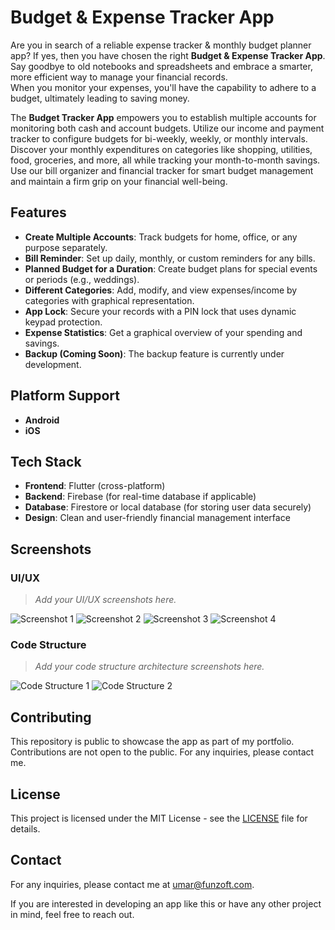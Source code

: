 # Budget & Expense Tracker App

Are you in search of a reliable expense tracker & monthly budget planner app? If yes, then you have chosen the right **Budget & Expense Tracker App**.  
Say goodbye to old notebooks and spreadsheets and embrace a smarter, more efficient way to manage your financial records.  
When you monitor your expenses, you'll have the capability to adhere to a budget, ultimately leading to saving money.

The **Budget Tracker App** empowers you to establish multiple accounts for monitoring both cash and account budgets. Utilize our income and payment tracker to configure budgets for bi-weekly, weekly, or monthly intervals.  
Discover your monthly expenditures on categories like shopping, utilities, food, groceries, and more, all while tracking your month-to-month savings.  
Use our bill organizer and financial tracker for smart budget management and maintain a firm grip on your financial well-being.

## Features

- **Create Multiple Accounts**: Track budgets for home, office, or any purpose separately.
- **Bill Reminder**: Set up daily, monthly, or custom reminders for any bills.
- **Planned Budget for a Duration**: Create budget plans for special events or periods (e.g., weddings).
- **Different Categories**: Add, modify, and view expenses/income by categories with graphical representation.
- **App Lock**: Secure your records with a PIN lock that uses dynamic keypad protection.
- **Expense Statistics**: Get a graphical overview of your spending and savings.
- **Backup (Coming Soon)**: The backup feature is currently under development.

## Platform Support

- **Android**
- **iOS**

## Tech Stack

- **Frontend**: Flutter (cross-platform)
- **Backend**: Firebase (for real-time database if applicable)
- **Database**: Firestore or local database (for storing user data securely)
- **Design**: Clean and user-friendly financial management interface

## Screenshots

### UI/UX

> _Add your UI/UX screenshots here._

![Screenshot 1](https://is1-ssl.mzstatic.com/image/thumb/PurpleSource116/v4/1f/bc/6a/1fbc6a00-cd7c-a43e-82ea-0cb2b5f8c7bf/715772b9-c314-4f18-8f91-4c1ad715f38e_1290X2796-1.jpg/230x0w.webp)
![Screenshot 2](https://is1-ssl.mzstatic.com/image/thumb/PurpleSource116/v4/2f/0e/d3/2f0ed33f-7c86-0263-5eed-450e6a856e16/a684a435-1f21-4a78-945c-10c9bb2917c2_1290X2796-2.jpg/230x0w.webp)
![Screenshot 3](https://is1-ssl.mzstatic.com/image/thumb/PurpleSource116/v4/54/29/08/5429081a-fa1b-cb86-d7fd-25bd3d7a4402/05c839cf-5228-4fed-bf15-ff3688308007_1290X2796-3.jpg/230x0w.webp)
![Screenshot 4](https://is1-ssl.mzstatic.com/image/thumb/PurpleSource126/v4/f7/53/e4/f753e457-3b65-0e8d-4b7b-97ec30f1815f/85183522-3277-414c-b195-163943d38c9e_1290X2796-4.jpg/230x0w.webp)


### Code Structure

> _Add your code structure architecture screenshots here._

![Code Structure 1](path/to/your/codestructure1.png)
![Code Structure 2](path/to/your/codestructure2.png)

## Contributing

This repository is public to showcase the app as part of my portfolio. Contributions are not open to the public. For any inquiries, please contact me.

## License

This project is licensed under the MIT License - see the [LICENSE](LICENSE) file for details.

## Contact

For any inquiries, please contact me at umar@funzoft.com.

If you are interested in developing an app like this or have any other project in mind, feel free to reach out.
